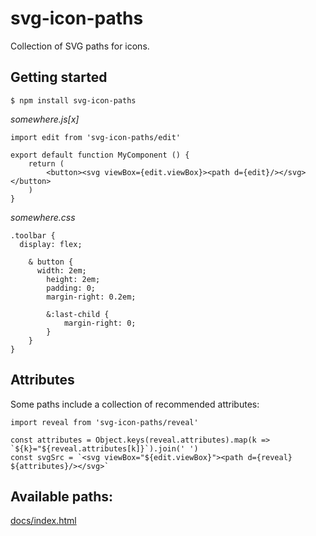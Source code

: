 # svg-icon-paths

Collection of SVG paths for icons.

## Getting started

```
$ npm install svg-icon-paths
```

_somewhere.js[x]_

```
import edit from 'svg-icon-paths/edit'

export default function MyComponent () {
	return (
		<button><svg viewBox={edit.viewBox}><path d={edit}/></svg></button>
	)
}
```

_somewhere.css_

```
.toolbar {
  display: flex;

	& button {
	  width: 2em;
		height: 2em;
		padding: 0;
		margin-right: 0.2em;

		&:last-child {
			margin-right: 0;
		}
	}
}
```

## Attributes

Some paths include a collection of recommended attributes:

```
import reveal from 'svg-icon-paths/reveal'

const attributes = Object.keys(reveal.attributes).map(k => `${k}="${reveal.attributes[k]}`).join(' ')
const svgSrc = `<svg viewBox="${edit.viewBox}"><path d={reveal} ${attributes}/></svg>`
```

## Available paths:

[docs/index.html](http://htmlpreview.github.io/?https://github.com/pgraham/svg-icon-paths/blob/master/docs/index.html)

